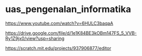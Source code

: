 # uas_pengenalan_informatika
 https://www.youtube.com/watch?v=6HULC3baqaA
 
 https://drive.google.com/file/d/1e1K84BE3kOBm147FS_5_VVB-Ry1Z9jx0/view?usp=sharing

 https://scratch.mit.edu/projects/937906877/editor

